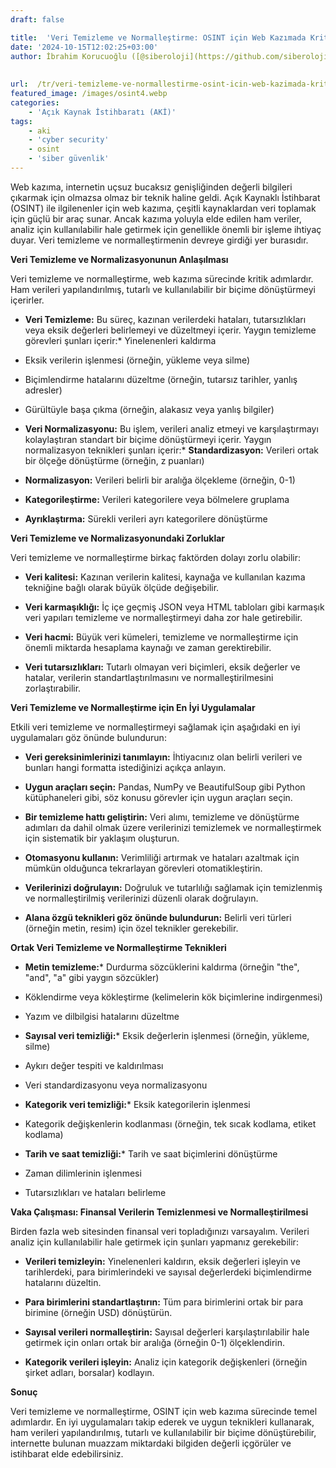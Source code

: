 ```yaml
---
draft: false

title:  'Veri Temizleme ve Normalleştirme: OSINT için Web Kazımada Kritik Bir Adım'
date: '2024-10-15T12:02:25+03:00'
author: İbrahim Korucuoğlu ([@siberoloji](https://github.com/siberoloji))
 
 
url:  /tr/veri-temizleme-ve-normallestirme-osint-icin-web-kazimada-kritik-bir-adim/
featured_image: /images/osint4.webp
categories:
    - 'Açık Kaynak İstihbaratı (AKİ)'
tags:
    - aki
    - 'cyber security'
    - osint
    - 'siber güvenlik'
---
```



Web kazıma, internetin uçsuz bucaksız genişliğinden değerli bilgileri çıkarmak için olmazsa olmaz bir teknik haline geldi. Açık Kaynaklı İstihbarat (OSINT) ile ilgilenenler için web kazıma, çeşitli kaynaklardan veri toplamak için güçlü bir araç sunar. Ancak kazıma yoluyla elde edilen ham veriler, analiz için kullanılabilir hale getirmek için genellikle önemli bir işleme ihtiyaç duyar. Veri temizleme ve normalleştirmenin devreye girdiği yer burasıdır.



**Veri Temizleme ve Normalizasyonunun Anlaşılması**



Veri temizleme ve normalleştirme, web kazıma sürecinde kritik adımlardır. Ham verileri yapılandırılmış, tutarlı ve kullanılabilir bir biçime dönüştürmeyi içerirler.


* **Veri Temizleme:**  Bu süreç, kazınan verilerdeki hataları, tutarsızlıkları veya eksik değerleri belirlemeyi ve düzeltmeyi içerir. Yaygın temizleme görevleri şunları içerir:* Yinelenenleri kaldırma

* Eksik verilerin işlenmesi (örneğin, yükleme veya silme)

* Biçimlendirme hatalarını düzeltme (örneğin, tutarsız tarihler, yanlış adresler)

* Gürültüyle başa çıkma (örneğin, alakasız veya yanlış bilgiler)



* **Veri Normalizasyonu:**  Bu işlem, verileri analiz etmeyi ve karşılaştırmayı kolaylaştıran standart bir biçime dönüştürmeyi içerir. Yaygın normalizasyon teknikleri şunları içerir:* **Standardizasyon:**  Verileri ortak bir ölçeğe dönüştürme (örneğin, z puanları)

* **Normalizasyon:**  Verileri belirli bir aralığa ölçekleme (örneğin, 0-1)

* **Kategorileştirme:**  Verileri kategorilere veya bölmelere gruplama

* **Ayrıklaştırma:**  Sürekli verileri ayrı kategorilere dönüştürme






**Veri Temizleme ve Normalizasyonundaki Zorluklar**



Veri temizleme ve normalleştirme birkaç faktörden dolayı zorlu olabilir:


* **Veri kalitesi:**  Kazınan verilerin kalitesi, kaynağa ve kullanılan kazıma tekniğine bağlı olarak büyük ölçüde değişebilir.

* **Veri karmaşıklığı:**  İç içe geçmiş JSON veya HTML tabloları gibi karmaşık veri yapıları temizleme ve normalleştirmeyi daha zor hale getirebilir.

* **Veri hacmi:**  Büyük veri kümeleri, temizleme ve normalleştirme için önemli miktarda hesaplama kaynağı ve zaman gerektirebilir.

* **Veri tutarsızlıkları:**  Tutarlı olmayan veri biçimleri, eksik değerler ve hatalar, verilerin standartlaştırılmasını ve normalleştirilmesini zorlaştırabilir.




**Veri Temizleme ve Normalleştirme için En İyi Uygulamalar**



Etkili veri temizleme ve normalleştirmeyi sağlamak için aşağıdaki en iyi uygulamaları göz önünde bulundurun:


* **Veri gereksinimlerinizi tanımlayın:**  İhtiyacınız olan belirli verileri ve bunları hangi formatta istediğinizi açıkça anlayın.

* **Uygun araçları seçin:**  Pandas, NumPy ve BeautifulSoup gibi Python kütüphaneleri gibi, söz konusu görevler için uygun araçları seçin.

* **Bir temizleme hattı geliştirin:**  Veri alımı, temizleme ve dönüştürme adımları da dahil olmak üzere verilerinizi temizlemek ve normalleştirmek için sistematik bir yaklaşım oluşturun.

* **Otomasyonu kullanın:**  Verimliliği artırmak ve hataları azaltmak için mümkün olduğunca tekrarlayan görevleri otomatikleştirin.

* **Verilerinizi doğrulayın:**  Doğruluk ve tutarlılığı sağlamak için temizlenmiş ve normalleştirilmiş verilerinizi düzenli olarak doğrulayın.

* **Alana özgü teknikleri göz önünde bulundurun:**  Belirli veri türleri (örneğin metin, resim) için özel teknikler gerekebilir.




**Ortak Veri Temizleme ve Normalleştirme Teknikleri**


* **Metin temizleme:*** Durdurma sözcüklerini kaldırma (örneğin "the", "and", "a" gibi yaygın sözcükler)

* Köklendirme veya kökleştirme (kelimelerin kök biçimlerine indirgenmesi)

* Yazım ve dilbilgisi hatalarını düzeltme



* **Sayısal veri temizliği:*** Eksik değerlerin işlenmesi (örneğin, yükleme, silme)

* Aykırı değer tespiti ve kaldırılması

* Veri standardizasyonu veya normalizasyonu



* **Kategorik veri temizliği:*** Eksik kategorilerin işlenmesi

* Kategorik değişkenlerin kodlanması (örneğin, tek sıcak kodlama, etiket kodlama)



* **Tarih ve saat temizliği:*** Tarih ve saat biçimlerini dönüştürme

* Zaman dilimlerinin işlenmesi

* Tutarsızlıkları ve hataları belirleme






**Vaka Çalışması: Finansal Verilerin Temizlenmesi ve Normalleştirilmesi**



Birden fazla web sitesinden finansal veri topladığınızı varsayalım. Verileri analiz için kullanılabilir hale getirmek için şunları yapmanız gerekebilir:


* **Verileri temizleyin:**  Yinelenenleri kaldırın, eksik değerleri işleyin ve tarihlerdeki, para birimlerindeki ve sayısal değerlerdeki biçimlendirme hatalarını düzeltin.

* **Para birimlerini standartlaştırın:**  Tüm para birimlerini ortak bir para birimine (örneğin USD) dönüştürün.

* **Sayısal verileri normalleştirin:**  Sayısal değerleri karşılaştırılabilir hale getirmek için onları ortak bir aralığa (örneğin 0-1) ölçeklendirin.

* **Kategorik verileri işleyin:**  Analiz için kategorik değişkenleri (örneğin şirket adları, borsalar) kodlayın.




**Sonuç**



Veri temizleme ve normalleştirme, OSINT için web kazıma sürecinde temel adımlardır. En iyi uygulamaları takip ederek ve uygun teknikleri kullanarak, ham verileri yapılandırılmış, tutarlı ve kullanılabilir bir biçime dönüştürebilir, internette bulunan muazzam miktardaki bilgiden değerli içgörüler ve istihbarat elde edebilirsiniz.

